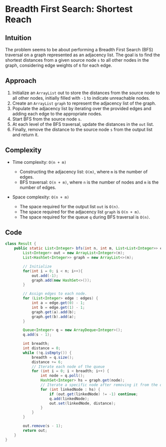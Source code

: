 # Breadth First Search: Shortest Reach

## Intuition

The problem seems to be about performing a Breadth First Search (BFS) traversal on a graph represented as an adjacency list. The goal is to find the shortest distances from a given source node `s` to all other nodes in the graph, considering edge weights of `6` for each edge.

## Approach

1. Initialize an `ArrayList` out to store the distances from the source node to all other nodes, initially filled with `-1` to indicate unreachable nodes.
2. Create an `ArrayList` `graph` to represent the adjacency list of the graph.
3. Populate the adjacency list by iterating over the provided edges and adding each edge to the appropriate nodes.
4. Start BFS from the source node `s`.
5. At each level of the BFS traversal, update the distances in the `out` list.
6. Finally, remove the distance to the source node `s` from the output list and return it.

## Complexity

- Time complexity: `O(n + m)`

  - Constructing the adjacency list: `O(m)`, where `m` is the number of edges.
  - BFS traversal: `O(n + m)`, where `n` is the number of nodes and `m` is the number of edges.

- Space complexity: `O(n + m)`
  - The space required for the output list `out` is `O(n)`.
  - The space required for the adjacency list `graph` is `O(n + m)`.
  - The space required for the queue `q` during BFS traversal is `O(n)`.

## Code

```java
class Result {
    public static List<Integer> bfs(int n, int m, List<List<Integer>> edges, int s) {
        List<Integer> out = new ArrayList<Integer>(n);
        List<HashSet<Integer>> graph = new ArrayList<>(n);

        // Initialize
        for(int i = 0; i < n; i++){
            out.add(-1);
            graph.add(new HashSet<>());
        }

        // Assign edges to each node.
        for (List<Integer> edge : edges) {
            int a = edge.get(0) - 1;
            int b = edge.get(1) - 1;
            graph.get(a).add(b);
            graph.get(b).add(a);
        }

        Queue<Integer> q = new ArrayDeque<Integer>();
        q.add(s - 1);

        int breadth;
        int distance = 0;
        while (!q.isEmpty()) {
            breadth = q.size();
            distance += 6;
            // Iterate each node of the queue
            for (int i = 0; i < breadth; i++) {
                int node = q.poll();
                HashSet<Integer> hs = graph.get(node);
                // Iterate a specific node after removing it from the queue
                for (int linkedNode : hs) {
                    if (out.get(linkedNode) != -1) continue;
                    q.add(linkedNode);
                    out.set(linkedNode, distance);
                }
            }
        }

        out.remove(s - 1);
        return out;
    }
}
```
